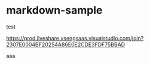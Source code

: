 # markdown-sample

test

https://prod.liveshare.vsengsaas.visualstudio.com/join?2307E0004BF20254A86E0E2CDE3FDF75BBAD

aaa

